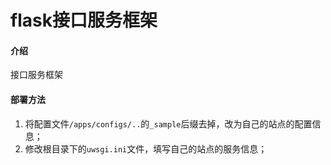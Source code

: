 # flask接口服务框架

#### 介绍
接口服务框架

#### 部署方法

1.  将配置文件`/apps/configs/..`的`_sample`后缀去掉，改为自己的站点的配置信息；
2.  修改根目录下的`uwsgi.ini`文件，填写自己的站点的服务信息；


